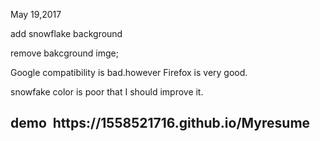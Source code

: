 <p>May 19,2017</p>
<p>add snowflake background<p> 
<p>remove bakcground imge;</p>
<p>Google compatibility is bad.however Firefox is very good.</p>
<p>snowfake color is poor that I should improve it.</p>
<h2>demo&nbsp https://1558521716.github.io/Myresume</h2>
